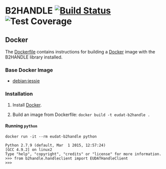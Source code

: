 # B2HANDLE [![Build Status](https://jenkins.argo.grnet.gr/job/B2HANDLE_devel/badge/icon)](https://jenkins.argo.grnet.gr/job/B2HANDLE_devel) ![Test Coverage](http://jenkins.argo.grnet.gr:9913/jenkins/c/http/jenkins.argo.grnet.gr/job/B2HANDLE_devel)


## Docker
The [Dockerfile](Dockerfile) contains instructions for building a [Docker](https://www.docker.com/) image with the B2HANDLE library installed.


### Base Docker Image

* [debian:jessie](https://hub.docker.com/_/debian/)


### Installation

1. Install [Docker](https://www.docker.com/).

2. Build an image from Dockerfile: `docker build -t eudat-b2handle .`


#### Running `python`

    docker run -it --rm eudat-b2handle python

    Python 2.7.9 (default, Mar  1 2015, 12:57:24) 
    [GCC 4.9.2] on linux2
    Type "help", "copyright", "credits" or "license" for more information.
    >>> from b2handle.handleclient import EUDATHandleClient
    >>>
